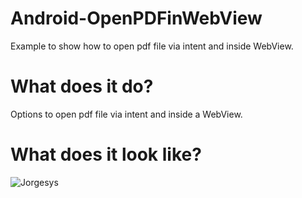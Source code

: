 # Android-OpenPDFinWebView
Example to show how to open pdf file via intent and inside WebView.

# What does it do?

 Options to open pdf file via intent and inside a WebView.

# What does it look like?

![Jorgesys](https://i.stack.imgur.com/TZbhD.png)
